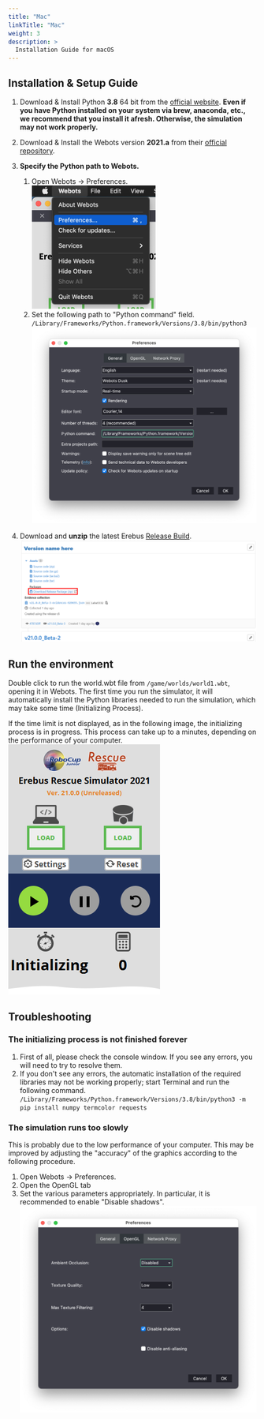 ```yaml
---
title: "Mac"
linkTitle: "Mac"
weight: 3
description: >
  Installation Guide for macOS
---
```


## Installation & Setup Guide
1. Download & Install Python **3.8** 64 bit from the [official website](https://www.python.org/ftp/python/3.8.9/python-3.8.9-macosx10.9.pkg).  **Even if you have Python installed on your system via brew, anaconda, etc., we recommend that you install it afresh. Otherwise, the simulation may not work properly.** 

1. Download & Install the Webots version **2021.a** from their [official repository](https://github.com/cyberbotics/webots/releases/download/R2021a/webots-R2021a.dmg).

1. **Specify the Python path to Webots.**
    1. Open Webots -> Preferences.  
    ![](preferences_open.png)
    1. Set the following path to "Python command" field.  
    `/Library/Frameworks/Python.framework/Versions/3.8/bin/python3` 
    ![](preferences.png) 


1. Download and **unzip** the latest Erebus [Release Build](https://gitlab.com/rcj-rescue-tc/erebus/erebus/-/releases).
![](download_erebus.png)


## Run the environment
Double click to run the world.wbt file from `/game/worlds/world1.wbt`, opening it in Webots.
The first time you run the simulator, it will automatically install the Python libraries needed to run the simulation, which may take some time (Initializing Process).

If the time limit is not displayed, as in the following image, the initializing process is in progress. This process can take up to a minutes, depending on the performance of your computer.  
![](initializing.png)


## Troubleshooting
### The initializing process is not finished forever
1. First of all, please check the console window. If you see any errors, you will need to try to resolve them.
2. If you don't see any errors, the automatic installation of the required libraries may not be working properly; start Terminal and run the following command.
  `/Library/Frameworks/Python.framework/Versions/3.8/bin/python3 -m pip install numpy termcolor requests`

### The simulation runs too slowly
This is probably due to the low performance of your computer. This may be improved by adjusting the "accuracy" of the graphics according to the following procedure.
1. Open Webots -> Preferences.
2. Open the OpenGL tab
3. Set the various parameters appropriately. In particular, it is recommended to enable "Disable shadows".
![](opengl.png)